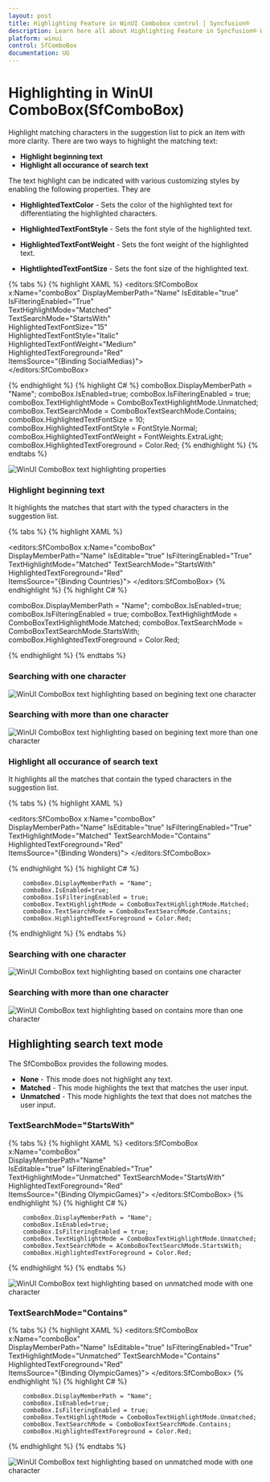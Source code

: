 ```yaml
---
layout: post
title: Highlighting Feature in WinUI Combobox control | Syncfusion®
description: Learn here all about Highlighting Feature in Syncfusion® WinUI Combobox control into WinUI application.
platform: winui
control: SfComboBox
documentation: UG
---
```


# Highlighting in WinUI ComboBox(SfComboBox)

Highlight matching characters in the suggestion list to pick an item with more clarity. There are two ways to highlight the matching text:

* **Highlight beginning text**
* **Highlight all occurance of search text**


The text highlight can be indicated with various customizing styles by enabling the following properties. They are

* **HighlightedTextColor** - Sets the color of the highlighted text for differentiating the highlighted characters.

* **HighlightedTextFontStyle** - Sets the font style of the highlighted text.
        
* **HighlightedTextFontWeight** - Sets the font weight of the highlighted text.

* **HightlightedTextFontSize** - Sets the font size of the highlighted text.

{% tabs %}
{% highlight XAML %}
    <editors:SfComboBox 
                            x:Name="comboBox"
                            DisplayMemberPath="Name"
                            IsEditable="true"
                            IsFilteringEnabled="True"                       
                            TextHighlightMode="Matched"                                
                            TextSearchMode="StartsWith"                               
                            HighlightedTextFontSize="15"                               
                            HighlightedTextFontStyle="Italic"                               
                            HighlightedTextFontWeight="Medium"                                
                            HighlightedTextForeground="Red"                                
                            ItemsSource="{Binding SocialMedias}">       
    </editors:SfComboBox>

{% endhighlight %}
{% highlight C# %}
        comboBox.DisplayMemberPath = "Name";
        comboBox.IsEnabled=true;
        comboBox.IsFilteringEnabled = true;          
        comboBox.TextHighlightMode = ComboBoxTextHighlightMode.Unmatched;
        comboBox.TextSearchMode = ComboBoxTextSearchMode.Contains;
        comboBox.HighlightedTextFontSize = 10;
        comboBox.HighlightedTextFontStyle = FontStyle.Normal;
        comboBox.HighlightedTextFontWeight = FontWeights.ExtraLight;
        comboBox.HighlightedTextForeground = Color.Red;
{% endhighlight %}
{% endtabs %}

![WinUI ComboBox text highlighting properties](Highlighting_images/winui-combobox-highlightingproperties.png)



### **Highlight beginning text**
It highlights the matches that start with the typed characters in the suggestion list.

{% tabs %}
{% highlight XAML %}

<editors:SfComboBox     x:Name="comboBox"                        
                        DisplayMemberPath="Name" 
                        IsEditable="true"
                        IsFilteringEnabled="True"                            
                        TextHighlightMode="Matched"
                        TextSearchMode="StartsWith"                           
                        HighlightedTextForeground="Red"                               
                        ItemsSource="{Binding Countries}">
</editors:SfComboBox>
{% endhighlight %}
{% highlight C# %}

comboBox.DisplayMemberPath = "Name";
comboBox.IsEnabled=true;
comboBox.IsFilteringEnabled = true;
comboBox.TextHighlightMode = ComboBoxTextHighlightMode.Matched;
comboBox.TextSearchMode = ComboBoxTextSearchMode.StartsWith;
comboBox.HighlightedTextForeground = Color.Red;


{% endhighlight %}
{% endtabs %}

### Searching with one character

![WinUI ComboBox text highlighting based on begining text one character](Highlighting_images/winui-combobox-textsearchmode-startswith-onecharacter.png)

### Searching with more than one character

![WinUI ComboBox text highlighting based on begining text more than one character](Highlighting_images/winui-combobox-textsearchmode-startswith-morethanonecharacter.png)




### **Highlight all occurance of search text**
It highlights all the matches that contain the typed characters in the suggestion list. 



{% tabs %}
{% highlight XAML %}

<editors:SfComboBox  x:Name="comboBox"                         
                DisplayMemberPath="Name” 
                IsEditable="true"
                IsFilteringEnabled="True"                             
                TextHighlightMode="Matched"
                TextSearchMode="Contains"                           
                HighlightedTextForeground="Red"                               
                ItemsSource="{Binding Wonders}">
</editors:SfComboBox>

{% endhighlight %}
{% highlight C# %}

        comboBox.DisplayMemberPath = "Name";
        comboBox.IsEnabled=true;
        comboBox.IsFilteringEnabled = true;
        comboBox.TextHighlightMode = ComboBoxTextHighlightMode.Matched;
        comboBox.TextSearchMode = ComboBoxTextSearchMode.Contains;
        comboBox.HighlightedTextForeground = Color.Red;

{% endhighlight %}
{% endtabs %}

### Searching with one character
![WinUI ComboBox text highlighting based on contains one character](Highlighting_images/winui-combobox-textsearchmode-contains-one.png)

### Searching with more than one character

![WinUI ComboBox text highlighting based on contains more than one character](Highlighting_images/winui-combobox-textsearchmode-contains-morethanone.png)


## **Highlighting search text mode** 
 The SfComboBox provides the following modes.
* **None** - This mode does not highlight any text.
* **Matched** - This mode highlights the text that matches the user input.
* **Unmatched** - This mode highlights the text that does not matches the user input.

###  TextSearchMode="StartsWith"          
{% tabs %}
{% highlight XAML %}
               <editors:SfComboBox  x:Name="comboBox"                          
                                DisplayMemberPath="Name"  
                                IsEditable="true"
                                IsFilteringEnabled="True"                             
                                TextHighlightMode="Unmatched"
                                TextSearchMode="StartsWith"                              
                                HighlightedTextForeground="Red"                                
                                ItemsSource="{Binding OlympicGames}">
              </editors:SfComboBox>
{% endhighlight %}
{% highlight C# %}

        comboBox.DisplayMemberPath = "Name";
        comboBox.IsEnabled=true;
        comboBox.IsFilteringEnabled = true;
        comboBox.TextHighlightMode = ComboBoxTextHighlightMode.Unmatched;
        comboBox.TextSearchMode = AComboBoxTextSearchMode.StartsWith;
        comboBox.HighlightedTextForeground = Color.Red;

{% endhighlight %}
{% endtabs %}

![WinUI ComboBox text highlighting based on unmatched mode with one character](Highlighting_images/winui-combobox-texthighlightmode-unmatched-startswith.png)

###  TextSearchMode="Contains"           
{% tabs %}
{% highlight XAML %}
               <editors:SfComboBox   x:Name="comboBox"                         
                                DisplayMemberPath="Name" 
                                IsEditable="true"
                                IsFilteringEnabled="True"                              
                                TextHighlightMode="Unmatched"
                                TextSearchMode="Contains"                              
                                HighlightedTextForeground="Red"                                
                                ItemsSource="{Binding OlympicGames}">
              </editors:SfComboBox>
{% endhighlight %}
{% highlight C# %}

        comboBox.DisplayMemberPath = "Name";
        comboBox.IsEnabled=true;
        comboBox.IsFilteringEnabled = true;
        comboBox.TextHighlightMode = ComboBoxTextHighlightMode.Unmatched;
        comboBox.TextSearchMode = ComboBoxTextSearchMode.Contains;
        comboBox.HighlightedTextForeground = Color.Red;

{% endhighlight %}
{% endtabs %}

![WinUI ComboBox text highlighting based on unmatched mode with one character](Highlighting_images/winui-combobox-texthighlightmode-unmatched-contains.png)





